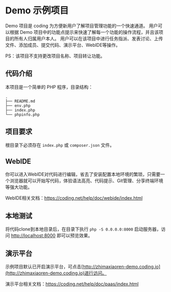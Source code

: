# Demo 示例项目

Demo 项目是 coding 为方便新用户了解项目管理功能的一个快速通道。
用户可以根据 Demo 项目中的功能点提示来快速了解每一个功能的操作流程，并且该项目的所有人归属用户本人。
用户可以在该项目中进行任务指派、发表讨论、上传文件、添加成员、提交代码、演示平台、WebIDE等操作。

PS：该项目不支持更改项目名称、项目转让功能。

## 代码介绍

本项目是一个简单的 PHP 程序，目录结构：

```
.
├── README.md
├── env.php
├── index.php
└── phpinfo.php
```

## 项目要求

根目录下必须存在 `index.php` 或 `composer.json` 文件。


## WebIDE

你可以进入WebIDE对代码进行编辑，省去了安装配置本地环境的繁琐，只需要一个浏览器就可以开始写代码，体验语法高亮、代码提示、Git管理、分享终端环境等强大功能。


WebIDE相关文档：https://coding.net/help/doc/webide/index.html

## 本地测试

将代码clone到本地目录后，在目录下执行 `php -S 0.0.0.0:8000` 启动服务器，访问 [http://localhost:8000](http://localhost:8000) 即可以预览效果。

## 演示平台

示例项目默认已开启演示平台，可点击[http://zhimaxiaoren-demo.coding.io](http://zhimaxiaoren-demo.coding.io)进行访问。


演示平台相关文档：https://coding.net/help/doc/paas/index.html